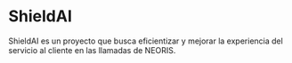 # ShieldAI
ShieldAI es un proyecto que busca eficientizar y mejorar la experiencia del servicio al cliente en las llamadas de NEORIS.
